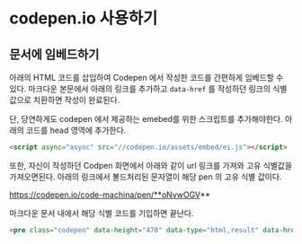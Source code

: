 # codepen.io 사용하기

## 문서에 임베드하기

아래의 HTML 코드를 삽입하여 Codepen 에서 작성한 코드를 간편하게 임베드할 수 있다. 마크다운 본문에서 아래의 링크를 추가하고 `data-href` 를 작성하던 링크의 식별값으로 치환하면 작성이 완료된다.

단, 당연하게도 codepen 에서 제공하는 emebed를 위한 스크립트를 추가해야한다. 아래의 코드를 head 영역에 추가한다.

```html
<script async="async" src="//codepen.io/assets/embed/ei.js"></script>
```

또한, 자신이 작성하던 Codpen 화면에서 아래와 같이 url 링크를 가져와 고유 식별값을 가져오면된다. 아래의 링크에서 볼드처리된 문자열이 해당 pen 의 고유 식별 값이다.

https://codepen.io/code-machina/pen/**oNvwOGV**

마크다운 문서 내에서 해당 식별 코드를 기입하면 끝난다.

```html
<pre class="codepen" data-height="470" data-type="html,result" data-href="oNvwOGV" data-user="code-machina" data-safe="true"></pre>
```

